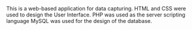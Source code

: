 This is a web-based application for data capturing.
HTML and CSS were used to design the User Interface.
PHP was used as the server scripting language
MySQL was used for the design of the database. 
